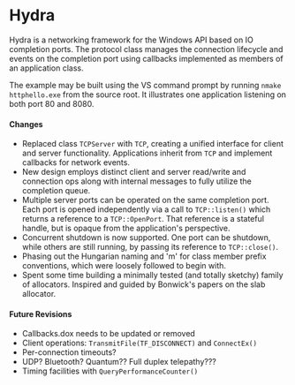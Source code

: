 # Hydra

Hydra is a networking framework for the Windows API based on IO completion ports.
The protocol class manages the connection lifecycle and events on the completion port
using callbacks implemented as members of an application class.

The example may be built using the VS command prompt by running `nmake httphello.exe`
from the source root. It illustrates one application listening on both port 80 and 8080.

#### Changes
- Replaced class `TCPServer` with `TCP`, creating a unified interface for client and server
	functionality. Applications inherit from `TCP` and implement callbacks for network
	events.
- New design employs distinct client and server read/write and connection ops along with
	internal messages to fully utilize the completion queue.
- Multiple server ports can be operated on the same completion port. Each port is opened
	independently via a call to `TCP::listen()` which returns a reference to a `TCP::OpenPort`.
	That reference is a stateful handle, but is opaque from the application's perspective.
- Concurrent shutdown is now supported. One port can be shutdown, while others are still running,
	by passing its reference to `TCP::close()`.
- Phasing out the Hungarian naming and 'm' for class member prefix conventions, which were
	loosely followed to begin with.
- Spent some time building a minimally tested (and totally sketchy) family of allocators.
	Inspired and guided by Bonwick's papers on the slab allocator.

#### Future Revisions
- Callbacks.dox needs to be updated or removed
- Client operations: `TransmitFile(TF_DISCONNECT)` and `ConnectEx()`
- Per-connection timeouts?
- UDP? Bluetooth? Quantum?? Full duplex telepathy???
- Timing facilities with `QueryPerformanceCounter()`
